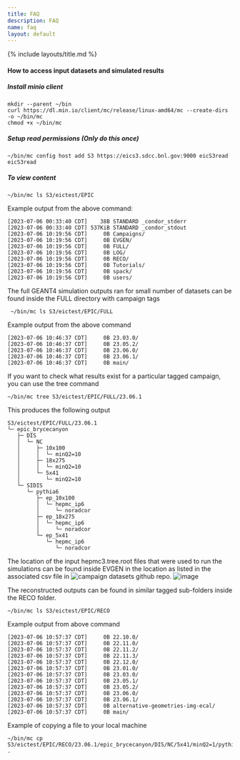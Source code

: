 ```yaml
---
title: FAQ
description: FAQ
name: faq
layout: default
---
```


{% include layouts/title.md %}

#### How to access input datasets and simulated results
##### Install minio client 
```
mkdir --parent ~/bin
curl https://dl.min.io/client/mc/release/linux-amd64/mc --create-dirs -o ~/bin/mc
chmod +x ~/bin/mc
```
##### Setup read permissions (Only do this once)
```
~/bin/mc config host add S3 https://eics3.sdcc.bnl.gov:9000 eicS3read eicS3read
```
##### To view content
```
~/bin/mc ls S3/eictest/EPIC 
```
Example output from the above command:
```
[2023-07-06 00:33:40 CDT]    38B STANDARD _condor_stderr
[2023-07-06 00:33:40 CDT] 537KiB STANDARD _condor_stdout
[2023-07-06 10:19:56 CDT]     0B Campaigns/
[2023-07-06 10:19:56 CDT]     0B EVGEN/
[2023-07-06 10:19:56 CDT]     0B FULL/
[2023-07-06 10:19:56 CDT]     0B LOG/
[2023-07-06 10:19:56 CDT]     0B RECO/
[2023-07-06 10:19:56 CDT]     0B Tutorials/
[2023-07-06 10:19:56 CDT]     0B spack/
[2023-07-06 10:19:56 CDT]     0B users/
```
The full GEANT4 simulation outputs ran for small number of datasets can be found inside the FULL directory with campaign tags
```
 ~/bin/mc ls S3/eictest/EPIC/FULL
```
Example output from the above command
```
[2023-07-06 10:46:37 CDT]     0B 23.03.0/
[2023-07-06 10:46:37 CDT]     0B 23.05.2/
[2023-07-06 10:46:37 CDT]     0B 23.06.0/
[2023-07-06 10:46:37 CDT]     0B 23.06.1/
[2023-07-06 10:46:37 CDT]     0B main/
```
If you want to check what results exist for a particular tagged campaign, you can use the tree command
```
~/bin/mc tree S3/eictest/EPIC/FULL/23.06.1
```
This produces the following output
```
S3/eictest/EPIC/FULL/23.06.1
└─ epic_brycecanyon
   ├─ DIS
   │  └─ NC
   │     ├─ 10x100
   │     │  └─ minQ2=10
   │     ├─ 18x275
   │     │  └─ minQ2=10
   │     └─ 5x41
   │        └─ minQ2=10
   └─ SIDIS
      └─ pythia6
         ├─ ep_10x100
         │  └─ hepmc_ip6
         │     └─ noradcor
         ├─ ep_18x275
         │  └─ hepmc_ip6
         │     └─ noradcor
         └─ ep_5x41
            └─ hepmc_ip6
               └─ noradcor
```

The location of the input hepmc3.tree.root files that were used to run the simulations can be found inside EVGEN in the location as listed in the associated csv file in ![campaign datasets](https://github.com/eic/simulation_campaign_datasets) github repo. 
![image](https://github.com/eic/epic-prod/assets/7409132/e282c9ee-a17e-488c-8793-ea52d29eb562)

The reconstructed outputs can be found in similar tagged sub-folders inside the RECO folder.
```
~/bin/mc ls S3/eictest/EPIC/RECO
```
Example output from above command
```
[2023-07-06 10:57:37 CDT]     0B 22.10.0/
[2023-07-06 10:57:37 CDT]     0B 22.11.0/
[2023-07-06 10:57:37 CDT]     0B 22.11.2/
[2023-07-06 10:57:37 CDT]     0B 22.11.3/
[2023-07-06 10:57:37 CDT]     0B 22.12.0/
[2023-07-06 10:57:37 CDT]     0B 23.01.0/
[2023-07-06 10:57:37 CDT]     0B 23.03.0/
[2023-07-06 10:57:37 CDT]     0B 23.05.1/
[2023-07-06 10:57:37 CDT]     0B 23.05.2/
[2023-07-06 10:57:37 CDT]     0B 23.06.0/
[2023-07-06 10:57:37 CDT]     0B 23.06.1/
[2023-07-06 10:57:37 CDT]     0B alternative-geometries-img-ecal/
[2023-07-06 10:57:37 CDT]     0B main/
```
Example of copying a file to your local machine
```
~/bin/mc cp S3/eictest/EPIC/RECO/23.06.1/epic_brycecanyon/DIS/NC/5x41/minQ2=1/pythia8NCDIS_5x41_minQ2=1_beamEffects_xAngle=-0.025_hiDiv_vtxfix_5.0386.eicrecon.tree.edm4eic.root .
```


    
    







